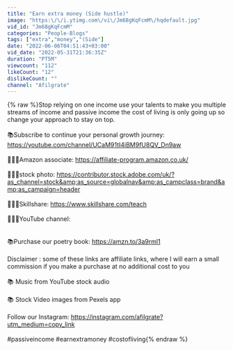 ```yaml
---
title: "Earn extra money (Side hustle)"
image: "https:\/\/i.ytimg.com\/vi\/Jm68gKqFcmM\/hqdefault.jpg"
vid_id: "Jm68gKqFcmM"
categories: "People-Blogs"
tags: ["extra","money","(Side"]
date: "2022-06-06T04:51:43+03:00"
vid_date: "2022-05-31T21:36:35Z"
duration: "PT5M"
viewcount: "112"
likeCount: "12"
dislikeCount: ""
channel: "Afilgrate"
---
```

{% raw %}Stop relying on one income use your talents to make you multiple streams of income and passive income the cost of living is only going up so change your approach to stay on top.<br /><br />📚Subscribe to continue your personal growth journey: <a rel="nofollow" target="blank" href="https://youtube.com/channel/UCaM91tI4iBM9fU8QV_Dn9aw">https://youtube.com/channel/UCaM91tI4iBM9fU8QV_Dn9aw</a><br /><br />👩🏾‍💻Amazon associate: <a rel="nofollow" target="blank" href="https://affiliate-program.amazon.co.uk/">https://affiliate-program.amazon.co.uk/</a><br /><br />👩🏼‍💻stock photo: <a rel="nofollow" target="blank" href="https://contributor.stock.adobe.com/uk/?as_channel=stock&amp;as_source=globalnav&amp;as_campclass=brand&amp;as_campaign=header">https://contributor.stock.adobe.com/uk/?as_channel=stock&amp;as_source=globalnav&amp;as_campclass=brand&amp;as_campaign=header</a><br /><br />👩🏽‍💻Skillshare: <a rel="nofollow" target="blank" href="https://www.skillshare.com/teach">https://www.skillshare.com/teach</a><br /><br />👩🏼‍💻YouTube channel:<br /><br /><br />📚Purchase our poetry book: <a rel="nofollow" target="blank" href="https://amzn.to/3a9rml1">https://amzn.to/3a9rml1</a><br /><br />Disclaimer : some of these links are affiliate links, where I will earn a small commission if you make a purchase at no additional cost to you<br /><br />📚 Music from YouTube stock audio<br /><br />📚 Stock Video images from Pexels app<br /><br />Follow our Instagram: <a rel="nofollow" target="blank" href="https://instagram.com/afilgrate?utm_medium=copy_link">https://instagram.com/afilgrate?utm_medium=copy_link</a><br /><br />#passiveincome #earnextramoney #costofliving{% endraw %}
